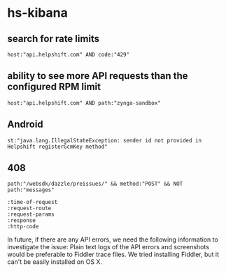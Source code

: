 # hs-kibana


## search for rate limits 
`host:"api.helpshift.com" AND code:"429"`


## ability to see more API requests than the configured RPM limit
`host:"api.helpshift.com" AND path:"zynga-sandbox"`


## Android
`st:"java.lang.IllegalStateException: sender id not provided in Helpshift registerGcmKey method"`

## 408
`path:"/websdk/dazzle/preissues/" && method:"POST" && NOT path:"messages"`

```
:time-of-request
:request-route
:request-params
:response
:http-code
```

In future, if there are any API errors, we need the following information to investigate the issue:  Plain text logs of the API errors and screenshots would be preferable to Fiddler trace files. We tried installing Fiddler, but it can't be easily installed on OS X.
